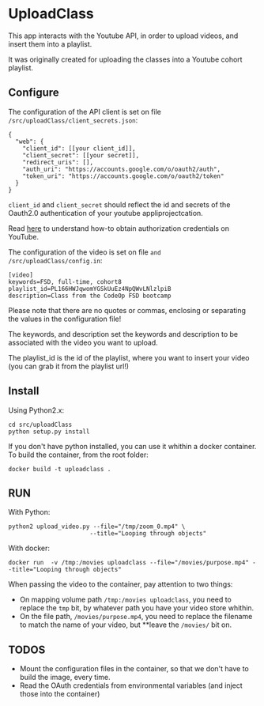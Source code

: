 # UploadClass

This app interacts with the Youtube API, in order to upload videos, and insert them into a playlist.

It was originally created for uploading the classes into a Youtube cohort playlist.

## Configure

The configuration of the API client is set on file `/src/uploadClass/client_secrets.json`:

```
{
  "web": {
    "client_id": [[your client_id]],
    "client_secret": [[your secret]],
    "redirect_uris": [],
    "auth_uri": "https://accounts.google.com/o/oauth2/auth",
    "token_uri": "https://accounts.google.com/o/oauth2/token"
  }
}
```

`client_id` and `client_secret` should reflect the id and secrets of the Oauth2.0 authentication of your youtube appliprojectcation.

Read [here](https://developers.google.com/youtube/registering_an_application) to understand how-to obtain authorization credentials on YouTube.  

The configuration of the video is set on file `and /src/uploadClass/config.in`:

```
[video]
keywords=FSD, full-time, cohort8
playlist_id=PL166HWJqwomYGSkUuEz4NpQWvLNlzlpiB
description=Class from the CodeOp FSD bootcamp
```
Please note that there are no quotes or commas, enclosing or separating the values in the configuration file!

The keywords, and description set the keywords and description to be associated with the video you want to upload.

The playlist_id is the id of the playlist, where you want to insert your video (you can grab it from the playlist url!)

## Install

Using Python2.x:

```
cd src/uploadClass
python setup.py install
```

If you don't have python installed, you can use it whithin a docker container. To build the container, from the root folder:

```
docker build -t uploadclass .
```

## RUN

With Python:

```
python2 upload_video.py --file="/tmp/zoom_0.mp4" \
                       --title="Looping through objects" 
```

With docker:

```
docker run  -v /tmp:/movies uploadclass --file="/movies/purpose.mp4" --title="Looping through objects"
```

When passing the video to the container, pay attention to two things:
- On mapping volume path `/tmp:/movies uploadclass`, you need to replace the `tmp` bit, by whatever path you have your video store whithin.
- On the file path, `/movies/purpose.mp4`, you need to replace the filename to match the name of your video, but **leave the `/movies/` bit on.


## TODOS

- Mount the configuration files in the container, so that we don't have to build the image, every time.
- Read the OAuth credentials from environmental variables (and inject those into the container)

